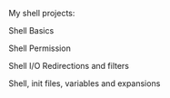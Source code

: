 My shell projects:

Shell Basics

Shell Permission

Shell I/O Redirections and filters

Shell, init files, variables and expansions
